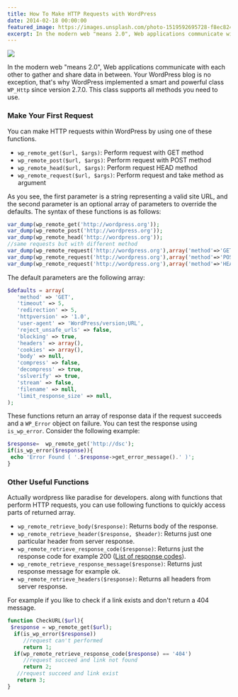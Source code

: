```yaml
---
title: How To Make HTTP Requests with WordPress
date: 2014-02-18 00:00:00
featured_image: https://images.unsplash.com/photo-1519592695728-f8ec824b232b
excerpt: In the modern web "means 2.0", Web applications communicate with each other to gather and share data in between .Your wordpress blog is no exception that's why wordpress implemented a smart and powerful class WP_Http since version 2.7.0 .This class supports all methods you need to use.
---
```


![](https://images.unsplash.com/photo-1519592695728-f8ec824b232b)

In the modern web "means 2.0", Web applications communicate with each other to gather and share data in between. Your WordPress blog is no exception, that's why WordPress implemented a smart and powerful class `WP_Http` since version 2.7.0. This class supports all methods you need to use.

### Make Your First Request

You can make HTTP requests within WordPress by using one of these functions.

- `wp_remote_get($url, $args)`: Perform request with GET method
- `wp_remote_post($url, $args)`: Perform request with POST method
- `wp_remote_head($url, $args)`: Perform request HEAD method
- `wp_remote_request($url, $args)`: Perform request and take method as argument

As you see, the first parameter is a string representing a valid site URL, and the second parameter is an optional array of parameters to override the defaults. The syntax of these functions is as follows:

```php
var_dump(wp_remote_get('http://wordpress.org'));
var_dump(wp_remote_post('http://wordpress.org'));
var_dump(wp_remote_head('http://wordpress.org'));
//same requests but with different method
var_dump(wp_remote_request('http://wordpress.org'),array('method'=>'GET'));
var_dump(wp_remote_request('http://wordpress.org'),array('method'=>'POST'));
var_dump(wp_remote_request('http://wordpress.org'),array('method'=>'HEAD'));
```

The default parameters are the following array:

```php
$defaults = array(
   'method' => 'GET',
   'timeout' => 5,
   'redirection' => 5,
   'httpversion' => '1.0',
   'user-agent' => 'WordPress/version;URL',
   'reject_unsafe_urls' => false,
   'blocking' => true,
   'headers' => array(),
   'cookies' => array(),
   'body' => null,
   'compress' => false,
   'decompress' => true,
   'sslverify' => true,
   'stream' => false,
   'filename' => null,
   'limit_response_size' => null,
);
```

These functions return an array of response data if the request succeeds and a `WP_Error` object on failure. You can test the response using `is_wp_error`. Consider the following example:

```php
$response=  wp_remote_get('http://dsc');
if(is_wp_error($response)){
 echo 'Error Found ( '.$response->get_error_message().' )';
}
```

### Other Useful Functions

Actually wordpress like paradise for developers. along with functions that perform HTTP requests, you can use following functions to quickly access parts of returned array.

- `wp_remote_retrieve_body($response)`: Returns body of the response.
- `wp_remote_retrieve_header($response, $header)`: Returns just one particular header from server response.
- `wp_remote_retrieve_response_code($response)`: Returns just the response code for example 200 (<a href="http://httpstatus.es" rel="nofollow">List of response codes</a>).
- `wp_remote_retrieve_response_message($response)`: Returns just response message for example ok.
- `wp_remote_retrieve_headers($response)`: Returns all headers from server response.

For example if you like to check if a link exists and don't return a 404 message.

```php
function CheckURL($url){
 $response = wp_remote_get($url);
  if(is_wp_error($response))
     //request can't performed
     return 1;
  if(wp_remote_retrieve_response_code($response) == '404')
     //request succeed and link not found
     return 2;
   //request succeed and link exist
   return 3;
}
```